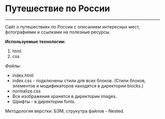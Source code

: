 # Путешествие по России
***
Сайт о путешествиях по России с описанием интересных мест, фотографиями и ссылками на полезные ресурсы.

**Используемые технологии:**
1. html
2. css

_Файлы:_
* index.html
* index.css - подключены стили для всех блоков. (Стили блоков, элементов и модификаторов находятся в директории blocks.)
* normalize.css
* Все изображения хранятся в директории images.
* Шрифты - в директории fonts.

Методология верстки: БЭМ, струкутра файлов - Nested.
